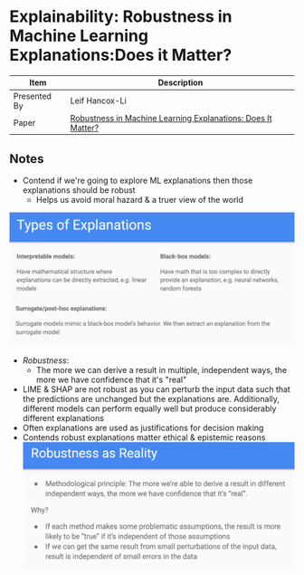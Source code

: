 # Explainability: Robustness in Machine Learning Explanations:Does it Matter?

| Item | Description |
| --- | --- | 
| Presented By | Leif Hancox-Li |
| Paper | [Robustness in Machine Learning Explanations: Does It Matter?](https://dl.acm.org/doi/pdf/10.1145/3351095.3372836?download=true) |



## Notes

- Contend if we're going to explore ML explanations then those explanations should be robust
    - Helps us avoid moral hazard & a truer view of the world

![Explanation Types](./explanation_types.png)

- *Robustness*:
    - The more we can derive a result in multiple, independent ways, the more we have confidence that it's "real"
- LIME & SHAP are not robust as you can perturb the input data such that the predictions are unchanged but the explanations are. Additionally, different models can perform equally well but produce considerably different explanations
- Often explanations are used as justifications for decision making
- Contends robust explanations matter ethical & epistemic reasons
![Robustness as Reality](./robustness_as_reality.png)
